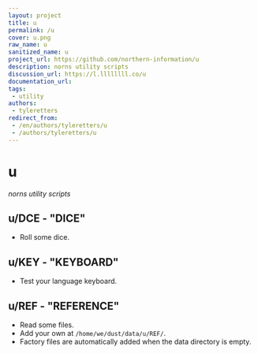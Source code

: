 ```yaml
---
layout: project
title: u
permalink: /u
cover: u.png
raw_name: u
sanitized_name: u
project_url: https://github.com/northern-information/u
description: norns utility scripts
discussion_url: https://l.llllllll.co/u
documentation_url: 
tags:
 - utility
authors:
 - tyleretters
redirect_from:
 - /en/authors/tyleretters/u
 - /authors/tyleretters/u
---
```

# u

*norns utility scripts*

## u/DCE - "DICE"

- Roll some dice.


## u/KEY - "KEYBOARD"

- Test your language keyboard.


## u/REF - "REFERENCE"

- Read some files.
- Add your own at `/home/we/dust/data/u/REF/`.
- Factory files are automatically added when the data directory is empty.

